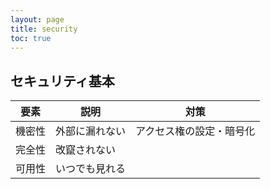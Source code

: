 ```yaml
---
layout: page
title: security
toc: true
---
```


## セキュリティ基本

| 要素 | 説明 | 対策 |
|---|---|---|
| 機密性 | 外部に漏れない | アクセス権の設定・暗号化 |
| 完全性 | 改竄されない |  |
| 可用性 | いつでも見れる |  |